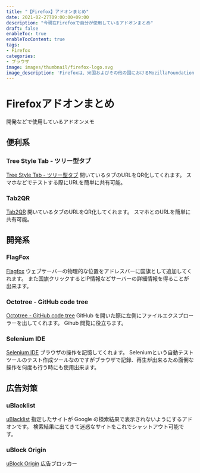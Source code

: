 ```yaml
---
title: "【Firefox】アドオンまとめ"
date: 2021-02-27T09:00:00+09:00
description: "今現在Firefoxで自分が使用しているアドオンまとめ"
draft: false
enableToc: true
enableTocContent: true
tags: 
- Firefox
categories: 
- ブラウザ
image: images/thumbnail/firefox-logo.svg
image_description: 'Firefoxは、米国およびその他の国におけるMozillaFoundationの商標です。'
---
```


# Firefoxアドオンまとめ
開発などで使用しているアドオンメモ

## 便利系

### Tree Style Tab - ツリー型タブ
<a href="https://addons.mozilla.org/ja/firefox/addon/tree-style-tab/" target="_blank" rel="nofollow noopener">Tree Style Tab - ツリー型タブ</a>
開いているタブのURLをQR化してくれます。
スマホなどでテストする際にURLを簡単に共有可能。

### Tab2QR
<a href="https://addons.mozilla.org/ja/firefox/addon/tab2qr/" target="_blank" rel="nofollow noopener">Tab2QR</a>
開いているタブのURLをQR化してくれます。
スマホとのURLを簡単に共有可能。

## 開発系

### FlagFox
<a href="https://addons.mozilla.org/ja/firefox/addon/flagfox/" target="_blank" rel="nofollow noopener">Flagfox</a>
ウェブサーバーの物理的な位置をアドレスバーに国旗として追加してくれます。
また国旗クリックするとIP情報などサーバーの詳細情報を得ることが出来ます。

### Octotree - GitHub code tree
<a href="https://addons.mozilla.org/ja/firefox/addon/octotree/" target="_blank" rel="nofollow noopener">Octotree - GitHub code tree</a>
GitHub を開いた際に左側にファイルエクスプローラーを出してくれます。
Gihub 閲覧に役立ちます。

### Selenium IDE
<a href="https://addons.mozilla.org/ja/firefox/addon/selenium-ide/" target="_blank" rel="nofollow noopener">Selenium IDE</a>
ブラウザの操作を記憶してくれます。
Seleniumという自動テストツールのテスト作成ツールなのですがブラウザで記録、再生が出来るため面倒な操作を何度も行う時にも使用出来ます。

## 広告対策

### uBlacklist
<a href="https://addons.mozilla.org/ja/firefox/addon/ublacklist/" target="_blank" rel="nofollow noopener">uBlacklist</a>
指定したサイトが Google の検索結果で表示されないようにするアドオンです。
検索結果に出てきて迷惑なサイトをこれでシャットアウト可能です。

### uBlock Origin
<a href="https://addons.mozilla.org/ja/firefox/addon/ublock-origin/" target="_blank" rel="nofollow noopener">uBlock Origin</a>
広告ブロッカー